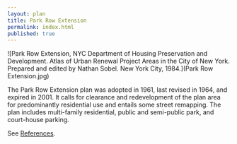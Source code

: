 ```yaml
---
layout: plan
title: Park Row Extension
permalink: index.html
published: true
---
```


<!---![Park Row Extension, NYC Department of Housing Preservation and Development. Community Development Progress Report: 1968. Prepared and edited by Nathan Sobel. New York City, 1968.](Park Row Ex 1968.png)-->
![Park Row Extension, NYC Department of Housing Preservation and Development. Atlas of Urban Renewal Project Areas in the City of New York. Prepared and edited by Nathan Sobel. New York City, 1984.](Park Row Extension.jpg)

The Park Row Extension plan was adopted in 1961, last revised in 1964, and expired in 2001. It calls for clearance and redevelopment of the plan area for predominantly residential use and entails some street remapping. The plan includes multi-family residential, public and semi-public park, and court-house parking.

See [References](http://www.urbanreviewer.org/#page=references.html).